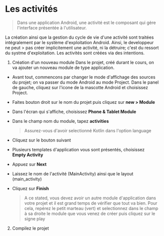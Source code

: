 # Les activités
> Dans une application Android, une activité est le composant qui gère l'interface présentée à l'utilisateur.

La création ainsi que la gestion du cycle de vie d'une activité sont traitées intégralement par le système d'exploitation Android. Ainsi, le developpeur ne peut > pas créer implicitement une activité, ni la détruire; c'est du ressort du systme d'exploitation. Les activités sont créées via des intentions. 

1. Création d'un nouveau module 
Dans le projet, créé durant le cours, on va ajouter un nouveau module de type application. 

- Avant tout, commencons par changer le mode d'affichage des sources du projet; on va passer du mode Android au mode Project. 
Dans le panel de gauche, cliquez sur l'icone de la mascotte Android et choisissez Project. 
- Faites bouton droit sur le nom du projet puis cliquez sur **new > Module**
- Dans l'écran qui s'affiche, choisissez **Phone & Tablet Module**
- Dans le champ nom du module, tapez **activities**
    > Assurez-vous d'avoir selectionné Kotlin dans l'option language
- Cliquez sur le bouton suivant 
- Plusieurs templates d'application vous sont présentés, choisissez **Empty Activity**
- Appuez sur **Next**
- Laissez le nom de l'activité (MainActivity) ainsi que le layout (main_activity)
- Cliquez sur **Finish**

  > A ce stated, vous devez avoir un autre module d'application dans votre projet et il est grand temps de vérifier que tout va bien. 
  Pour cela, repérez le petit marteau (vert) et selectionnez dans le champ à sa droite le module que vous venez de créer puis cliquez sur le signe play 

2. Compilez le projet 
